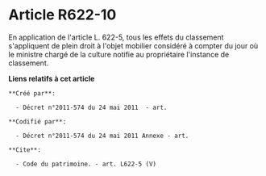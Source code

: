 # Article R622-10

En application de l'article L. 622-5, tous les effets du classement s'appliquent de plein droit à l'objet mobilier considéré
à compter du jour où le ministre chargé de la culture notifie au propriétaire l'instance de classement.

**Liens relatifs à cet article**

	**Créé par**:

	  - Décret n°2011-574 du 24 mai 2011  - art.

	**Codifié par**:

	  - Décret n°2011-574 du 24 mai 2011 Annexe - art.

	**Cite**:

	  - Code du patrimoine. - art. L622-5 (V)
